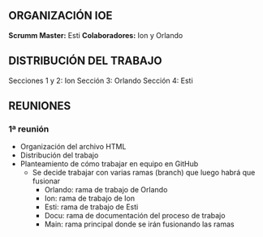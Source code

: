 ## ORGANIZACIÓN IOE
**Scrumm Master:** Esti
**Colaboradores:** Ion y Orlando

## DISTRIBUCIÓN DEL TRABAJO
Secciones 1 y 2: Ion
Sección 3: Orlando
Sección 4: Esti

## REUNIONES
### 1ª reunión
- Organización del archivo HTML 
- Distribución del trabajo
- Planteamiento de cómo trabajar en equipo en GitHub
    - Se decide trabajar con varias ramas (branch) que luego habrá que fusionar
        - Orlando: rama de trabajo de Orlando
        - Ion: rama de trabajo de Ion
        - Esti: rama de trabajo de Esti
        - Docu: rama de documentación del proceso de trabajo
        - Main: rama principal donde se irán fusionando las ramas